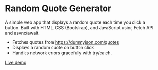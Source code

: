 # Random Quote Generator
A simple web app that displays a random quote each time you click a button. Built with HTML, CSS (Bootstrap), and JavaScript using Fetch API and async/await.
- Fetches quotes from https://dummyjson.com/quotes
- Displays a random quote on button click
- Handles network errors gracefully with try/catch.<br>

  
 [Live demo](https://yamunajayakumar.github.io/randomquotegenerator/)
